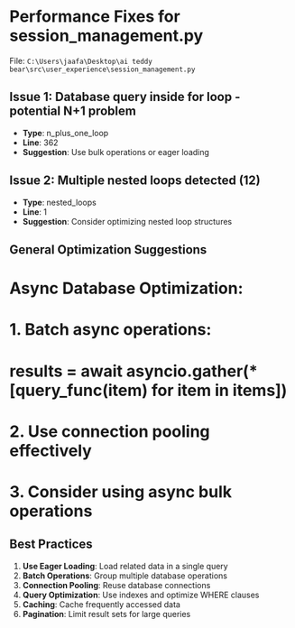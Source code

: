 # Performance Fixes for session_management.py

File: `C:\Users\jaafa\Desktop\ai teddy bear\src\user_experience\session_management.py`

## Issue 1: Database query inside for loop - potential N+1 problem
- **Type**: n_plus_one_loop
- **Line**: 362
- **Suggestion**: Use bulk operations or eager loading

## Issue 2: Multiple nested loops detected (12)
- **Type**: nested_loops
- **Line**: 1
- **Suggestion**: Consider optimizing nested loop structures

## General Optimization Suggestions

# Async Database Optimization:
# 1. Batch async operations:
#    results = await asyncio.gather(*[query_func(item) for item in items])
# 2. Use connection pooling effectively
# 3. Consider using async bulk operations

## Best Practices

1. **Use Eager Loading**: Load related data in a single query
2. **Batch Operations**: Group multiple database operations
3. **Connection Pooling**: Reuse database connections
4. **Query Optimization**: Use indexes and optimize WHERE clauses
5. **Caching**: Cache frequently accessed data
6. **Pagination**: Limit result sets for large queries
